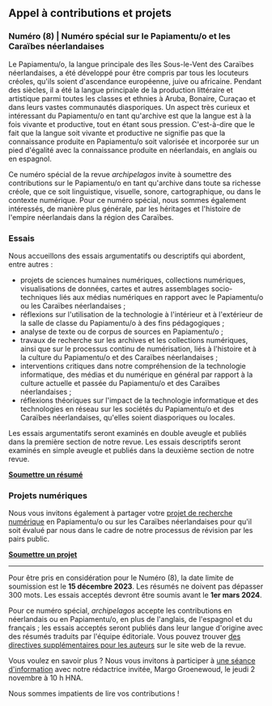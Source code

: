 ## Appel à contributions et projets

### Numéro (8) | Numéro spécial sur le Papiamentu/o et les Caraïbes néerlandaises

Le Papiamentu/o, la langue principale des îles Sous-le-Vent des Caraïbes néerlandaises, a été développé pour être compris par tous les locuteurs créoles, qu'ils soient d'ascendance européenne, juive ou africaine. Pendant des siècles, il a été la langue principale de la production littéraire et artistique parmi toutes les classes et ethnies à Aruba, Bonaire, Curaçao et dans leurs vastes communautés diasporiques. Un aspect très curieux et intéressant du Papiamentu/o en tant qu'archive est que la langue est à la fois vivante et productive, tout en étant sous pression. C'est-à-dire que le fait que la langue soit vivante et productive ne signifie pas que la connaissance produite en Papiamentu/o soit valorisée et incorporée sur un pied d'égalité avec la connaissance produite en néerlandais, en anglais ou en espagnol.

Ce numéro spécial de la revue _archipelagos_ invite à soumettre des contributions sur le Papiamentu/o en tant qu'archive dans toute sa richesse créole, que ce soit linguistique, visuelle, sonore, cartographique, ou dans le contexte numérique. Pour ce numéro spécial, nous sommes également intéressés, de manière plus générale, par les héritages et l'histoire de l'empire néerlandais dans la région des Caraïbes.

### Essais

Nous accueillons des essais argumentatifs ou descriptifs qui abordent, entre autres :

- projets de sciences humaines numériques, collections numériques, visualisations de données, cartes et autres assemblages socio-techniques liés aux médias numériques en rapport avec le Papiamentu/o ou les Caraïbes néerlandaises ;
- réflexions sur l'utilisation de la technologie à l'intérieur et à l'extérieur de la salle de classe du Papiamentu/o à des fins pédagogiques ;
- analyse de texte ou de corpus de sources en Papiamentu/o ;
- travaux de recherche sur les archives et les collections numériques, ainsi que sur le processus continu de numérisation, liés à l'histoire et à la culture du Papiamentu/o et des Caraïbes néerlandaises ;
- interventions critiques dans notre compréhension de la technologie informatique, des médias et du numérique en général par rapport à la culture actuelle et passée du Papiamentu/o et des Caraïbes néerlandaises ;
- réflexions théoriques sur l'impact de la technologie informatique et des technologies en réseau sur les sociétés du Papiamentu/o et des Caraïbes néerlandaises, qu'elles soient diasporiques ou locales.

Les essais argumentatifs seront examinés en double aveugle et publiés dans la première section de notre revue. Les essais descriptifs seront examinés en simple aveugle et publiés dans la deuxième section de notre revue.

<p class="centered spaced">
    <a href="https://docs.google.com/forms/d/e/1FAIpQLSdQj_ZKhdK47ZbsrpBFMPh-BiBzD5FKO1CKQo5usHK9Sny3sw/viewform?usp=share_link" target="_blank" class="button"><strong>Soumettre un résumé</strong></a>
</p>

### Projets numériques

Nous vous invitons également à partager votre [projet de recherche numérique](https://archipelagosjournal.org/authors.html#submission-guidelines-for-digital-projects) en Papiamentu/o ou sur les Caraïbes néerlandaises pour qu'il soit évalué par nous dans le cadre de notre processus de révision par les pairs public.

<p class="centered spaced">
    <a href="https://docs.google.com/forms/d/e/1FAIpQLSeeO6P8Dg_TL4wAhqIc92lftJb-c2TEda2BhYPp6w8ToAmPtw/viewform?usp=share_link" target="_blank" class="button"><strong>Soumettre un projet</strong></a>
</p>

---

Pour être pris en considération pour le Numéro (8), la date limite de soumission est le **15 décembre 2023**. Les résumés ne doivent pas dépasser 300 mots. Les essais acceptés devront être soumis avant le **1er mars 2024**.

Pour ce numéro spécial, _archipelagos_ accepte les contributions en néerlandais ou en Papiamentu/o, en plus de l'anglais, de l'espagnol et du français ; les essais acceptés seront publiés dans leur langue d'origine avec des résumés traduits par l'équipe éditoriale. Vous pouvez trouver [des directives supplémentaires pour les auteurs](https://archipelagosjournal.org/authors.html) sur le site web de la revue.

Vous voulez en savoir plus ? Nous vous invitons à participer à [une séance d'information](https://nam12.safelinks.protection.outlook.com/ap/t-59584e83/?url=https%3A%2F%2Fteams.microsoft.com%2Fl%2Fmeetup-join%2F19%253ameeting_ZjUxOWE4NWUtNmMxOC00MTg5LTlkNmQtYzM2NDVmMWY1YTA2%2540thread.v2%2F0%3Fcontext%3D%257b%2522Tid%2522%253a%2522084578d9-400d-4a5a-a7c7-e76ca47af400%2522%252c%2522Oid%2522%253a%2522ba48f308-efde-4a3f-98b3-1f8161ff664b%2522%257d&data=05%7C01%7Calex.gil%40yale.edu%7C27269a6061c34b67727108dbd18dc244%7Cdd8cbebb21394df8b4114e3e87abeb5c%7C0%7C0%7C638334179008224472%7CUnknown%7CTWFpbGZsb3d8eyJWIjoiMC4wLjAwMDAiLCJQIjoiV2luMzIiLCJBTiI6Ik1haWwiLCJXVCI6Mn0%3D%7C3000%7C%7C%7C&sdata=RugWejUJCzsNGcf%2FDS66rOr36%2F3uZzK4RKfQXa5M2bU%3D&reserved=0) avec notre rédactrice invitée, Margo Groenewoud, le jeudi 2 novembre à 10 h HNA.

Nous sommes impatients de lire vos contributions !
